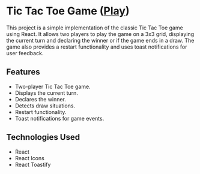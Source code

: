 # Tic Tac Toe Game ([Play](https://tic-tac-toe-ritik.vercel.app))

This project is a simple implementation of the classic Tic Tac Toe game using React. It allows two players to play the game on a 3x3 grid, displaying the current turn and declaring the winner or if the game ends in a draw. The game also provides a restart functionality and uses toast notifications for user feedback.

## Features

- Two-player Tic Tac Toe game.
- Displays the current turn.
- Declares the winner.
- Detects draw situations.
- Restart functionality.
- Toast notifications for game events.

## Technologies Used

- React
- React Icons
- React Toastify
